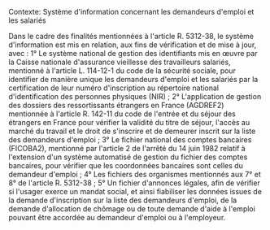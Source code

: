 Contexte: Système d'information concernant les demandeurs d'emploi et les salariés

Dans le cadre des finalités mentionnées à l'article R. 5312-38, le système d'information est mis en relation, aux fins de vérification et de mise à jour, avec : 1° Le système national de gestion des identifiants mis en œuvre par la Caisse nationale d'assurance vieillesse des travailleurs salariés, mentionné à l'article L. 114-12-1 du code de la sécurité sociale, pour identifier de manière unique les demandeurs d'emploi et les salariés par la certification de leur numéro d'inscription au répertoire national d'identification des personnes physiques (NIR) ; 2° L'application de gestion des dossiers des ressortissants étrangers en France (AGDREF2) mentionnée à l'article R. 142-11 du code de l'entrée et du séjour des étrangers en France pour vérifier la validité du titre de séjour, l'accès au marché du travail et le droit de s'inscrire et de demeurer inscrit sur la liste des demandeurs d'emploi ; 3° Le fichier national des comptes bancaires (FICOBA2), mentionné par l'article 2 de l'arrêté du 14 juin 1982 relatif à l'extension d'un système automatisé de gestion du fichier des comptes bancaires, pour vérifier que les coordonnées bancaires sont celles du demandeur d'emploi ; 4° Les fichiers des organismes mentionnés aux 7° et 8° de l'article R. 5312-38 ; 5° Un fichier d'annonces légales, afin de vérifier si l'usager exerce un mandat social, et ainsi fiabiliser les données issues de la demande d'inscription sur la liste des demandeurs d'emploi, de la demande d'allocation de chômage ou de toute demande d'aide à l'emploi pouvant être accordée au demandeur d'emploi ou à l'employeur.
